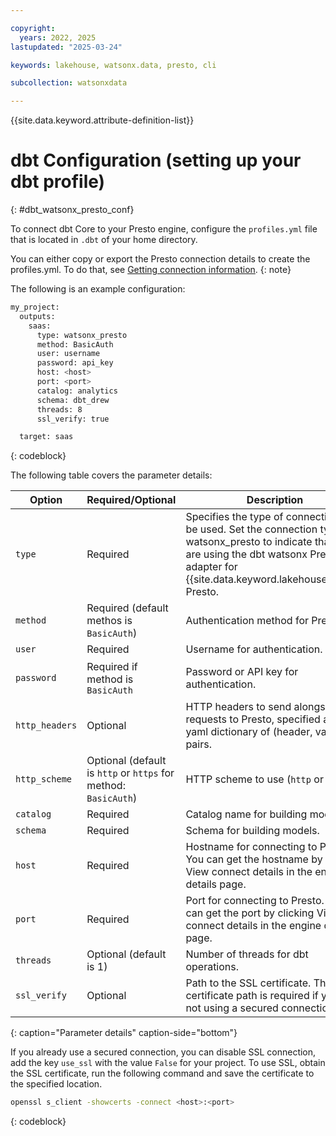 ```yaml
---

copyright:
  years: 2022, 2025
lastupdated: "2025-03-24"

keywords: lakehouse, watsonx.data, presto, cli

subcollection: watsonxdata

---
```


{{site.data.keyword.attribute-definition-list}}

# dbt Configuration (setting up your dbt profile)
{: #dbt_watsonx_presto_conf}

To connect dbt Core to your Presto engine, configure the `profiles.yml` file that is located in `.dbt` of your home directory.

You can either copy or export the Presto connection details to create the profiles.yml. To do that, see [Getting connection information]({{site.data.keyword.ref-get_connection-link}}).
{: note}

The following is an example configuration:

```bash
my_project:
  outputs:
    saas:
      type: watsonx_presto
      method: BasicAuth
      user: username
      password: api_key
      host: <host>
      port: <port>
      catalog: analytics
      schema: dbt_drew
      threads: 8
      ssl_verify: true

  target: saas
```
{: codeblock}


The following table covers the parameter details:

| Option | Required/Optional | Description | Example |
| ------ | ----------------- | ----------- | ------- |
| `type`| Required| Specifies the type of connection to be used. Set the connection type to watsonx_presto to indicate that you are using the dbt watsonx Presto adapter for {{site.data.keyword.lakehouse_short}} Presto.| `watsonx_presto` |
| `method` | Required (default methos is `BasicAuth`) | Authentication method for Presto. | `BasicAuth` |
| `user` | Required | Username for authentication. | drew |
| `password` | Required if method is `BasicAuth` | Password or API key for authentication. | None or alphanumeric (abc123) |
| `http_headers` | Optional | HTTP headers to send alongside requests to Presto, specified as a yaml dictionary of (header, value) pairs. | X-Presto-Routing-Group: my-cluster |
| `http_scheme` | Optional (default is `http` or `https` for method: `BasicAuth`) | HTTP scheme to use (`http` or `https`). | `https` or `http` |
| `catalog` | Required | Catalog name for building models. | Analytics |
| `schema` | Required | Schema for building models. | dbt_drew |
| `host` | Required | Hostname for connecting to Presto. You can get the hostname by clicking View connect details in the engine details page.  | 127.0.0.1 |
| `port` | Required | Port for connecting to Presto. You can get the port by clicking View connect details in the engine details page.  | 8080 |
| `threads` | Optional (default is 1) | Number of threads for dbt operations. | 8 |
| `ssl_verify` | Optional | Path to the SSL certificate. The SSL certificate path is required if you are not using a secured connection. | `path/to/certificate` |
{: caption="Parameter details" caption-side="bottom"}

If you already use a secured connection, you can disable SSL connection, add the key `use_ssl` with the value `False` for your project.
To use SSL, obtain the SSL certificate, run the following command and save the certificate to the specified location.

```bash
openssl s_client -showcerts -connect <host>:<port>
```
{: codeblock}
